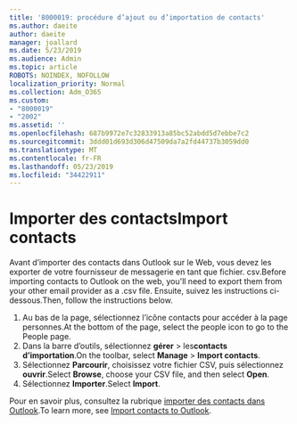 ```yaml
---
title: '8000019: procédure d’ajout ou d’importation de contacts'
ms.author: daeite
author: daeite
manager: joallard
ms.date: 5/23/2019
ms.audience: Admin
ms.topic: article
ROBOTS: NOINDEX, NOFOLLOW
localization_priority: Normal
ms.collection: Adm_O365
ms.custom:
- "8000019"
- "2002"
ms.assetid: ''
ms.openlocfilehash: 687b9972e7c32833913a85bc52abdd5d7ebbe7c2
ms.sourcegitcommit: 3ddd01d693d306d47509da7a2fd44737b3059dd0
ms.translationtype: MT
ms.contentlocale: fr-FR
ms.lasthandoff: 05/23/2019
ms.locfileid: "34422911"
---
```

# <a name="import-contacts"></a><span data-ttu-id="8d80c-102">Importer des contacts</span><span class="sxs-lookup"><span data-stu-id="8d80c-102">Import contacts</span></span>

<span data-ttu-id="8d80c-103">Avant d’importer des contacts dans Outlook sur le Web, vous devez les exporter de votre fournisseur de messagerie en tant que fichier. csv.</span><span class="sxs-lookup"><span data-stu-id="8d80c-103">Before importing contacts to Outlook on the web, you'll need to export them from your other email provider as a .csv file.</span></span> <span data-ttu-id="8d80c-104">Ensuite, suivez les instructions ci-dessous.</span><span class="sxs-lookup"><span data-stu-id="8d80c-104">Then, follow the instructions below.</span></span>

1. <span data-ttu-id="8d80c-105">Au bas de la page, sélectionnez l’icône contacts pour accéder à la page personnes.</span><span class="sxs-lookup"><span data-stu-id="8d80c-105">At the bottom of the page, select the people icon to go to the People page.</span></span>
2. <span data-ttu-id="8d80c-106">Dans la barre d’outils, sélectionnez **gérer** > les**contacts d’importation**.</span><span class="sxs-lookup"><span data-stu-id="8d80c-106">On the toolbar, select **Manage** > **Import contacts**.</span></span>
3. <span data-ttu-id="8d80c-107">Sélectionnez **Parcourir**, choisissez votre fichier CSV, puis sélectionnez **ouvrir**.</span><span class="sxs-lookup"><span data-stu-id="8d80c-107">Select **Browse**, choose your CSV file, and then select **Open**.</span></span>
4. <span data-ttu-id="8d80c-108">Sélectionnez **Importer**.</span><span class="sxs-lookup"><span data-stu-id="8d80c-108">Select **Import**.</span></span>

<span data-ttu-id="8d80c-109">Pour en savoir plus, consultez la rubrique [importer des contacts dans Outlook](https://support.office.com/article/bb796340-b58a-46c1-90c7-b549b8f3c5f8#ID0EAACAAA=Outlook_on_the_web).</span><span class="sxs-lookup"><span data-stu-id="8d80c-109">To learn more, see [Import contacts to Outlook](https://support.office.com/article/bb796340-b58a-46c1-90c7-b549b8f3c5f8#ID0EAACAAA=Outlook_on_the_web).</span></span>

